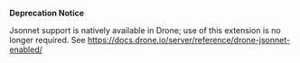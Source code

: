 __Deprecation Notice__

Jsonnet support is natively available in Drone; use of this extension is no longer required.  See https://docs.drone.io/server/reference/drone-jsonnet-enabled/
